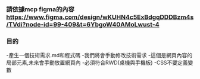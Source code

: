 ### 請依據mcp figma的內容 https://www.figma.com/design/wKUHN4c5ExBdgqDDDBzm4s/TVdi?node-id=99-409&t=6YbgoW40AMoLwust-4
### 目的 
-產生一個技術需求.md和程式碼 
-我們將會手動修改技術需求 
-這個是網頁內容的局部元素,未來會手動放置網頁內 
-必須符合RWD(桌機與手機板)
-CSS不要定義變數